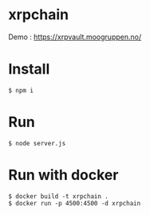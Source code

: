 # xrpchain

Demo : https://xrpvault.moogruppen.no/

# Install
```
$ npm i
```

# Run 
```
$ node server.js
```

# Run with docker
```
$ docker build -t xrpchain .
$ docker run -p 4500:4500 -d xrpchain
```
